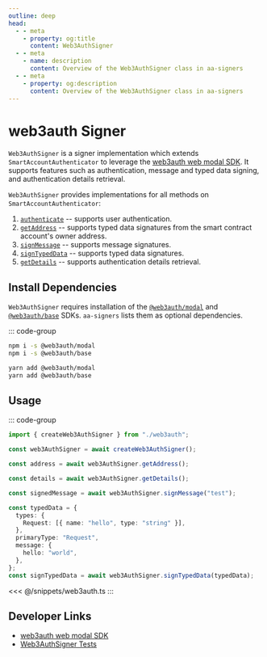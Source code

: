 ```yaml
---
outline: deep
head:
  - - meta
    - property: og:title
      content: Web3AuthSigner
  - - meta
    - name: description
      content: Overview of the Web3AuthSigner class in aa-signers
  - - meta
    - property: og:description
      content: Overview of the Web3AuthSigner class in aa-signers
---
```


# web3auth Signer

`Web3AuthSigner` is a signer implementation which extends `SmartAccountAuthenticator` to leverage the [web3auth web modal SDK](https://web3auth.io/docs/sdk/pnp/web/modal). It supports features such as authentication, message and typed data signing, and authentication details retrieval.

`Web3AuthSigner` provides implementations for all methods on `SmartAccountAuthenticator`:

1.  [`authenticate`](/packages/aa-signers/web3auth/authenticate) -- supports user authentication.
2.  [`getAddress`](/packages/aa-signers/web3auth/getAddress) -- supports typed data signatures from the smart contract account's owner address.
3.  [`signMessage`](/packages/aa-signers/web3auth/signMessage) -- supports message signatures.
4.  [`signTypedData`](/packages/aa-signers/web3auth/signTypedData) -- supports typed data signatures.
5.  [`getDetails`](/packages/aa-signers/web3auth/getDetails) -- supports authentication details retrieval.

## Install Dependencies

`Web3AuthSigner` requires installation of the [`@web3auth/modal`](https://github.com/Web3Auth/web3auth-web/tree/master/packages/modal) and [`@web3auth/base`](https://github.com/Web3Auth/web3auth-web/tree/master/packages/base) SDKs. `aa-signers` lists them as optional dependencies.

::: code-group

```bash [npm]
npm i -s @web3auth/modal
npm i -s @web3auth/base
```

```bash [yarn]
yarn add @web3auth/modal
yarn add @web3auth/base
```

## Usage

::: code-group

```ts [example.ts]
import { createWeb3AuthSigner } from "./web3auth";

const web3AuthSigner = await createWeb3AuthSigner();

const address = await web3AuthSigner.getAddress();

const details = await web3AuthSigner.getDetails();

const signedMessage = await web3AuthSigner.signMessage("test");

const typedData = {
  types: {
    Request: [{ name: "hello", type: "string" }],
  },
  primaryType: "Request",
  message: {
    hello: "world",
  },
};
const signTypedData = await web3AuthSigner.signTypedData(typedData);
```

<<< @/snippets/web3auth.ts
:::

## Developer Links

- [web3auth web modal SDK](https://web3auth.io/docs/sdk/pnp/web/modal)
- [Web3AuthSigner Tests](https://github.com/alchemyplatform/aa-sdk/blob/main/packages/signers/src/web3auth/__tests__/signer.test.ts)

